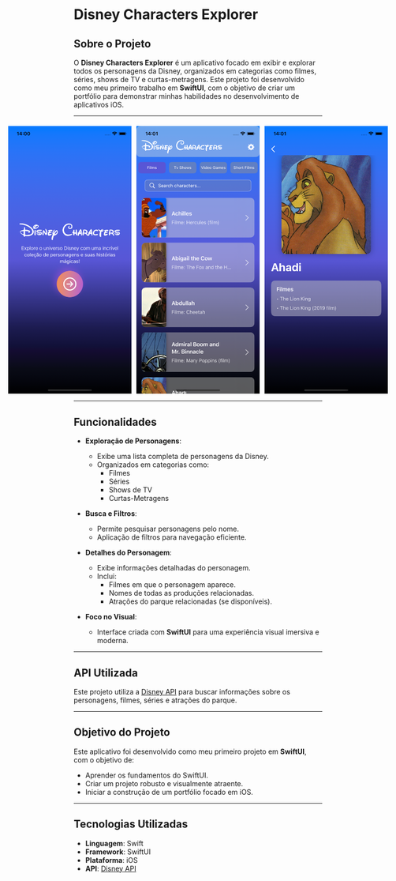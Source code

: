 # Disney Characters Explorer

## Sobre o Projeto

O **Disney Characters Explorer** é um aplicativo focado em exibir e explorar todos os personagens da Disney, organizados em categorias como filmes, séries, shows de TV e curtas-metragens. Este projeto foi desenvolvido como meu primeiro trabalho em **SwiftUI**, com o objetivo de criar um portfólio para demonstrar minhas habilidades no desenvolvimento de aplicativos iOS.

---

<div style="display: flex; justify-content: center; gap: 10px; margin-top: 20px;">
  <img src="Project%20Images/imagemSplash.png" alt="Tela Splash" width="250"/>
  <img src="Project%20Images/imagemTelaHome.png" alt="Tela Home" width="250"/>
  <img src="Project%20Images/imagemDetalhes.png" alt="Tela de Detalhes" width="250"/>
</div>

---

## Funcionalidades

- **Exploração de Personagens**:
  - Exibe uma lista completa de personagens da Disney.
  - Organizados em categorias como:
    - Filmes
    - Séries
    - Shows de TV
    - Curtas-Metragens

- **Busca e Filtros**:
  - Permite pesquisar personagens pelo nome.
  - Aplicação de filtros para navegação eficiente.

- **Detalhes do Personagem**:
  - Exibe informações detalhadas do personagem.
  - Inclui:
    - Filmes em que o personagem aparece.
    - Nomes de todas as produções relacionadas.
    - Atrações do parque relacionadas (se disponíveis).

- **Foco no Visual**:
  - Interface criada com **SwiftUI** para uma experiência visual imersiva e moderna.

---

## API Utilizada

Este projeto utiliza a [Disney API](https://disneyapi.dev/docs/) para buscar informações sobre os personagens, filmes, séries e atrações do parque.

---

## Objetivo do Projeto

Este aplicativo foi desenvolvido como meu primeiro projeto em **SwiftUI**, com o objetivo de:
- Aprender os fundamentos do SwiftUI.
- Criar um projeto robusto e visualmente atraente.
- Iniciar a construção de um portfólio focado em iOS.

---

## Tecnologias Utilizadas

- **Linguagem**: Swift
- **Framework**: SwiftUI
- **Plataforma**: iOS
- **API**: [Disney API](https://disneyapi.dev/docs/)

